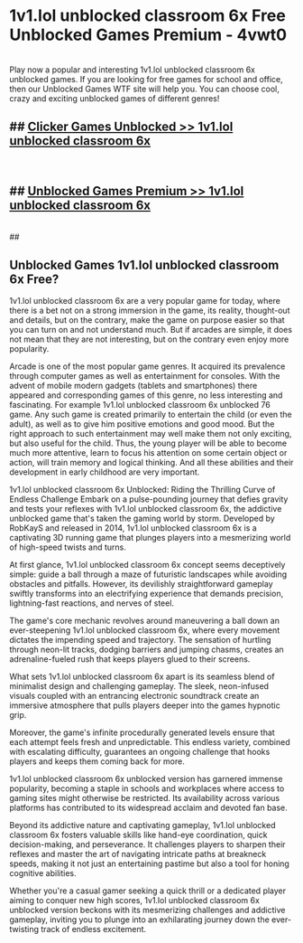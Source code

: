 # 1v1.lol unblocked classroom 6x  Free Unblocked Games Premium - 4vwt0 <br>
<br>
Play now a popular and interesting 1v1.lol unblocked classroom 6x unblocked games. If you are looking for free games for school and office, then our Unblocked Games WTF site will help you. You can choose cool, crazy and exciting unblocked games of different genres!


## ##  [Clicker Games Unblocked >> 1v1.lol unblocked classroom 6x](http://freeplayer.one?title=1v1.lol_unblocked_classroom_6x&ref=UG)
  <br>

##  ## [Unblocked Games Premium >> 1v1.lol unblocked classroom 6x](http://freeplayer.one?title=1v1.lol_unblocked_classroom_6x&ref=UG)
  <br>
  ##



## Unblocked Games 1v1.lol unblocked classroom 6x Free?

1v1.lol unblocked classroom 6x are a very popular game for today, where there is a bet not on a strong immersion in the game, its reality, thought-out and details, but on the contrary, make the game on purpose easier so that you can turn on and not understand much. But if arcades are simple, it does not mean that they are not interesting, but on the contrary even enjoy more popularity.

Arcade is one of the most popular game genres. It acquired its prevalence through computer games as well as entertainment for consoles. With the advent of mobile modern gadgets (tablets and smartphones) there appeared and corresponding games of this genre, no less interesting and fascinating. For example 1v1.lol unblocked classroom 6x unblocked 76 game. Any such game is created primarily to entertain the child (or even the adult), as well as to give him positive emotions and good mood. But the right approach to such entertainment may well make them not only exciting, but also useful for the child. Thus, the young player will be able to become much more attentive, learn to focus his attention on some certain object or action, will train memory and logical thinking. And all these abilities and their development in early childhood are very important.

1v1.lol unblocked classroom 6x Unblocked: Riding the Thrilling Curve of Endless Challenge
Embark on a pulse-pounding journey that defies gravity and tests your reflexes with 1v1.lol unblocked classroom 6x, the addictive unblocked game that's taken the gaming world by storm. Developed by RobKayS and released in 2014, 1v1.lol unblocked classroom 6x is a captivating 3D running game that plunges players into a mesmerizing world of high-speed twists and turns.

At first glance, 1v1.lol unblocked classroom 6x concept seems deceptively simple: guide a ball through a maze of futuristic landscapes while avoiding obstacles and pitfalls. However, its devilishly straightforward gameplay swiftly transforms into an electrifying experience that demands precision, lightning-fast reactions, and nerves of steel.

The game's core mechanic revolves around maneuvering a ball down an ever-steepening 1v1.lol unblocked classroom 6x, where every movement dictates the impending speed and trajectory. The sensation of hurtling through neon-lit tracks, dodging barriers and jumping chasms, creates an adrenaline-fueled rush that keeps players glued to their screens.

What sets 1v1.lol unblocked classroom 6x apart is its seamless blend of minimalist design and challenging gameplay. The sleek, neon-infused visuals coupled with an entrancing electronic soundtrack create an immersive atmosphere that pulls players deeper into the games hypnotic grip.

Moreover, the game's infinite procedurally generated levels ensure that each attempt feels fresh and unpredictable. This endless variety, combined with escalating difficulty, guarantees an ongoing challenge that hooks players and keeps them coming back for more.

1v1.lol unblocked classroom 6x unblocked version has garnered immense popularity, becoming a staple in schools and workplaces where access to gaming sites might otherwise be restricted. Its availability across various platforms has contributed to its widespread acclaim and devoted fan base.

Beyond its addictive nature and captivating gameplay, 1v1.lol unblocked classroom 6x fosters valuable skills like hand-eye coordination, quick decision-making, and perseverance. It challenges players to sharpen their reflexes and master the art of navigating intricate paths at breakneck speeds, making it not just an entertaining pastime but also a tool for honing cognitive abilities.

Whether you're a casual gamer seeking a quick thrill or a dedicated player aiming to conquer new high scores, 1v1.lol unblocked classroom 6x unblocked version beckons with its mesmerizing challenges and addictive gameplay, inviting you to plunge into an exhilarating journey down the ever-twisting track of endless excitement.